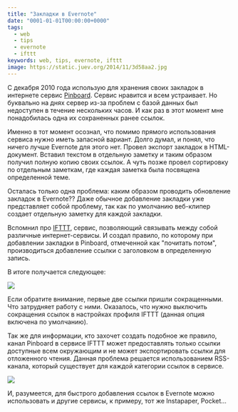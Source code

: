 ```yaml
---
title: "Закладки в Evernote"
date: "0001-01-01T00:00:00+0000"
tags:
  - web
  - tips
  - evernote
  - ifttt
keywords: web, tips, evernote, ifttt
image: https://static.juev.org/2014/11/3d58aa2.jpg
---
```

С декабря 2010 года использую для хранения своих закладок в интернете сервис [Pinboard](https://pinboard.in). Сервис нравится и всем устраивает. Но буквально на днях сервер из-за проблем с базой данных был недоступен в течение нескольких часов. И как раз в этот момент мне понадобилась одна их сохраненных ранее ссылок.

Именно в тот момент осознал, что помимо прямого использования сервиса нужно иметь запасной вариант. Долго думал, и понял, что ничего лучше Evernote для этого нет. Провел экспорт закладок в HTML-документ. Вставил текстом в отдельную заметку и таким образом получил полную копию своих ссылок. А чуть позже провел сортировку по отдельным заметкам, где каждая заметка была посвящена определенной теме.

Осталась только одна проблема: каким образом проводить обновление закладок в Evernote?? Даже обычное добавление закладки уже представляет собой проблему, так как по умолчанию веб-клипер создает отдельную заметку для каждой закладки.

Вспомнил про [IFTTT](https://ifttt.com), сервис, позволяющий связывать между собой различные интернет-сервисы. И создал правило, по которому при добавлении закладки в Pinboard, отмеченной как "почитать потом", производиться добавление ссылки с заголовком в определенную запись.

В итоге получается следующее:

![](https://static.juev.org/2014/11/Evernote-Bookmarks.png)

Если обратите внимание, первые две ссылки пришли сокращенными. Что затрудняет работу с ними. Оказалось, что нужно выключить сокращения ссылок в настройках профиля IFTTT (данная опция включена по умолчанию).

Так же для информации, кто захочет создать подобное же правило, канал Pinboard в сервисе IFTTT может предоставлять только ссылки доступные всем окружающим и не может экспортировать ссылки для отложенного чтения. Данная проблема решается использованием RSS-канала, который существует для каждой категории ссылок в сервисе.

![](https://static.juev.org/2014/11/ifttt-1.jpg)

И, разумеется, для быстрого добавления ссылок в Evernote можно использовать и другие сервисы, к примеру, тот же Instapaper, Pocket…
